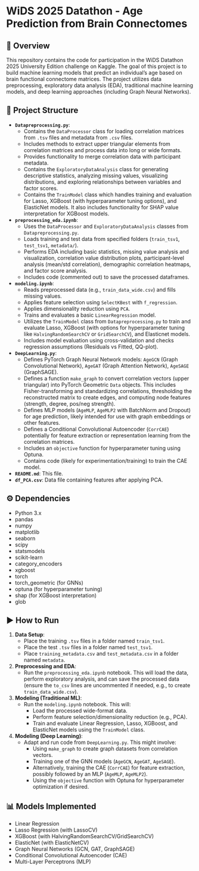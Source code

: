 # WiDS 2025 Datathon - Age Prediction from Brain Connectomes

## 📖 Overview
This repository contains the code for participation in the WiDS Datathon 2025 University Edition challenge on Kaggle. The goal of this project is to build machine learning models that predict an individual’s age based on brain functional connectome matrices. The project utilizes data preprocessing, exploratory data analysis (EDA), traditional machine learning models, and deep learning approaches (including Graph Neural Networks).

## 📂 Project Structure

* **`Datapreprocessing.py`**:
    * Contains the `DataProcessor` class for loading correlation matrices from `.tsv` files and metadata from `.csv` files.
    * Includes methods to extract upper triangular elements from correlation matrices and process data into long or wide formats.
    * Provides functionality to merge correlation data with participant metadata.
    * Contains the `ExploratoryDataAnalysis` class for generating descriptive statistics, analyzing missing values, visualizing distributions, and exploring relationships between variables and factor scores.
    * Contains the `TrainModel` class which handles training and evaluation for Lasso, XGBoost (with hyperparameter tuning options), and ElasticNet models. It also includes functionality for SHAP value interpretation for XGBoost models.
* **`preprocessing_eda.ipynb`**:
    * Uses the `DataProcessor` and `ExploratoryDataAnalysis` classes from `Datapreprocessing.py`.
    * Loads training and test data from specified folders (`train_tsv1`, `test_tsv1`, `metadata/`).
    * Performs EDA including basic statistics, missing value analysis and visualization, correlation value distribution plots, participant-level analysis (mean/std correlation), demographic correlation heatmaps, and factor score analysis.
    * Includes code (commented out) to save the processed dataframes.
* **`modeling.ipynb`**:
    * Reads preprocessed data (e.g., `train_data_wide.csv`) and fills missing values.
    * Applies feature selection using `SelectKBest` with `f_regression`.
    * Applies dimensionality reduction using `PCA`.
    * Trains and evaluates a basic `LinearRegression` model.
    * Utilizes the `TrainModel` class from `Datapreprocessing.py` to train and evaluate Lasso, XGBoost (with options for hyperparameter tuning like `HalvingRandomSearchCV` or `GridSearchCV`), and Elasticnet models.
    * Includes model evaluation using cross-validation and checks regression assumptions (Residuals vs Fitted, QQ-plot).
* **`DeepLearning.py`**:
    * Defines PyTorch Graph Neural Network models: `AgeGCN` (Graph Convolutional Network), `AgeGAT` (Graph Attention Network), `AgeSAGE` (GraphSAGE).
    * Defines a function `make_graph` to convert correlation vectors (upper triangular) into PyTorch Geometric `Data` objects. This includes Fisher-transforming and standardizing correlations, thresholding the reconstructed matrix to create edges, and computing node features (strength, degree, pos/neg strength).
    * Defines MLP models (`AgeMLP`, `AgeMLP2` with BatchNorm and Dropout) for age prediction, likely intended for use with graph embeddings or other features.
    * Defines a Conditional Convolutional Autoencoder (`CorrCAE`) potentially for feature extraction or representation learning from the correlation matrices.
    * Includes an `objective` function for hyperparameter tuning using Optuna.
    * Contains code (likely for experimentation/training) to train the CAE model.
* **`README.md`**: This file.
* **`df_PCA.csv`**: Data file containing features after applying PCA.

## ⚙️ Dependencies
* Python 3.x
* pandas
* numpy
* matplotlib
* seaborn
* scipy
* statsmodels
* scikit-learn
* category_encoders
* xgboost
* torch
* torch_geometric (for GNNs)
* optuna (for hyperparameter tuning)
* shap (for XGBoost interpretation)
* glob

## ▶️ How to Run

1.  **Data Setup**:
    * Place the training `.tsv` files in a folder named `train_tsv1`.
    * Place the test `.tsv` files in a folder named `test_tsv1`.
    * Place `training_metadata.csv` and `test_metadata.csv` in a folder named `metadata`.
2.  **Preprocessing and EDA**:
    * Run the `preprocessing_eda.ipynb` notebook. This will load the data, perform exploratory analysis, and can save the processed data (ensure the `to_csv` lines are uncommented if needed, e.g., to create `train_data_wide.csv`).
3.  **Modeling (Traditional ML)**:
    * Run the `modeling.ipynb` notebook. This will:
        * Load the processed wide-format data.
        * Perform feature selection/dimensionality reduction (e.g., PCA).
        * Train and evaluate Linear Regression, Lasso, XGBoost, and ElasticNet models using the `TrainModel` class.
4.  **Modeling (Deep Learning)**:
    * Adapt and run code from `DeepLearning.py`. This might involve:
        * Using `make_graph` to create graph datasets from correlation vectors.
        * Training one of the GNN models (`AgeGCN`, `AgeGAT`, `AgeSAGE`).
        * Alternatively, training the CAE (`CorrCAE`) for feature extraction, possibly followed by an MLP (`AgeMLP`, `AgeMLP2`).
        * Using the `objective` function with Optuna for hyperparameter optimization if desired.

## 📊 Models Implemented

* Linear Regression
* Lasso Regression (with LassoCV)
* XGBoost (with HalvingRandomSearchCV/GridSearchCV)
* ElasticNet (with ElasticNetCV)
* Graph Neural Networks (GCN, GAT, GraphSAGE)
* Conditional Convolutional Autoencoder (CAE)
* Multi-Layer Perceptrons (MLP)
